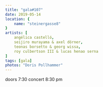 ```yaml
---
title: "gala#107"
date: 2019-05-14
location: {
    name: "steinergasse8"
}
artists: [
    angélica castelló,
    seijiro murayama & axel dörner,
    teonas borsetto & georg wissa,
    roy culbertson III & lucas henao serna
]
tags: [gala]
photos: "Doris Pollhammer"
---
```

doors 7:30 concert 8:30 pm
